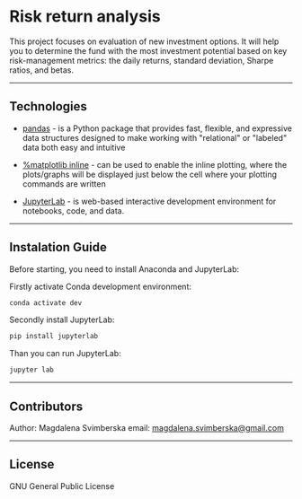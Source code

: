 # Risk return analysis

This project focuses on evaluation of new investment options. It will help you to determine the fund with the most investment potential based on key risk-management metrics: the daily returns, standard deviation, Sharpe ratios, and betas.

---

## Technologies

* [pandas](https://github.com/pandas-dev/pandas) - is a Python package that provides fast, flexible, and expressive data structures designed to make working with "relational" or "labeled" data both easy and intuitive 

* [%matplotlib inline](https://pythonguides.com/what-is-matplotlib-inline/) - can be used to enable the inline plotting, where the plots/graphs will be displayed just below the cell where your plotting commands are written

* [JupyterLab](https://jupyter.org/) -  is web-based interactive development environment for notebooks, code, and data.

---

## Instalation Guide

Before starting, you need to install Anaconda and JupyterLab:

Firstly activate Conda development environment:

```python
conda activate dev
```

Secondly install JupyterLab:

```python
pip install jupyterlab
```

Than you can run JupyterLab:

```python
jupyter lab
```

---

## Contributors

Author: Magdalena Svimberska
email: magdalena.svimberska@gmail.com

---

## License

GNU General Public License